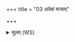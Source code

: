 +++
title = "03 अपेमां मात्राम्"

+++
<details><summary>मूलम् (WS)</summary>

अपेमां मात्रां मिमीमहे यथा परं न मासातै ।  
शते शरत्सु नो पुरा ॥ ३ ॥
</details>